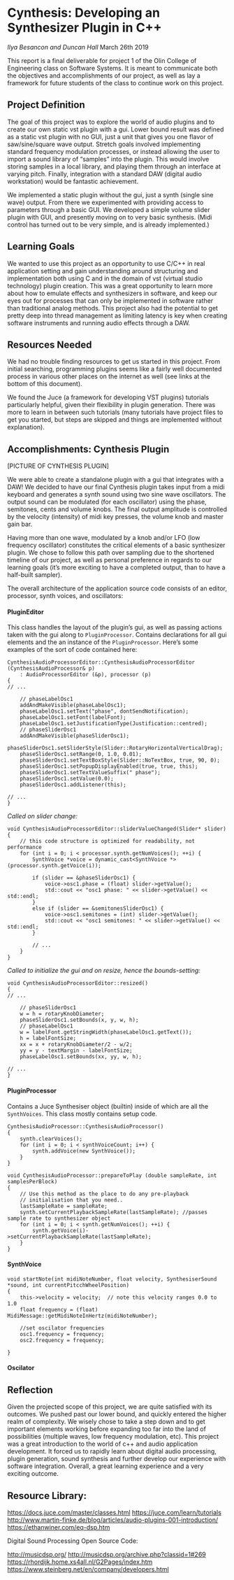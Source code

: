 # Cynthesis: Developing an Synthesizer Plugin in C++ 
*Ilya Besancon and Duncan Hall*
March 26th 2019

This report is a final deliverable for project 1 of the Olin College of Engineering class on Software Systems. It is meant to communicate both the objectives and accomplishments of our project, as well as lay a framework for future students of the class to continue work on this project.

## Project Definition

The goal of this project was to explore the world of audio plugins and to create our own static vst plugin with a gui. Lower bound result was defined as a static vst plugin with no GUI, just a unit that gives you one flavor of saw/sine/square wave output. Stretch goals involved implementing standard frequency modulation processes, or instead allowing the user to import a sound library of “samples” into the plugin. This would involve storing samples in a local library, and playing them through an interface at varying pitch. Finally, integration with a standard DAW (digital audio workstation) would be fantastic achievement.

We implemented a static plugin without the gui, just a synth (single sine wave) output. From there we experimented with providing access to parameters through a basic GUI. We developed a simple volume slider plugin with GUI, and presently moving on to very basic synthesis. (Midi control has turned out to be very simple, and is already implemented.)

## Learning Goals

We wanted to use this project as an opportunity to use C/C++ in real application setting and gain understanding around structuring and implementation both using C and in the domain of vst (virtual studio technology) plugin creation. This was a great opportunity to learn more about how to emulate effects and synthesizers in software, and keep our eyes out for processes that can only be implemented in software rather than traditional analog methods. This project also had the potential to get pretty deep into thread management as limiting latency is key when creating software instruments and running audio effects through a DAW.

## Resources Needed

We had no trouble finding resources to get us started in this project. From initial searching, programming plugins seems like a fairly well documented process in various other places on the internet as well (see links at the bottom of this document). 

We found the Juce (a framework for developing VST plugins) tutorials particularly helpful, given their flexibility in plugin generation. There was more to learn in between such tutorials (many tutorials have project files to get you started, but steps are skipped and things are implemented without explanation). 


## Accomplishments: Cynthesis Plugin

[PICTURE OF CYNTHESIS PLUGIN]

We were able to create a standalone plugin with a gui that integrates with a DAW! We decided to have our final Cynthesis plugin takes input from a midi keyboard and generates a synth sound using two sine wave oscillators. The output sound can be modulated (for each oscillator) using the phase, semitones, cents and volume knobs. The final output amplitude is controlled by the velocity (intensity) of midi key presses, the volume knob and master gain bar.

Having more than one wave, modulated by a knob and/or LFO (low frequency oscillator) constitutes the critical elements of a basic synthesizer plugin. We chose to follow this path over sampling due to the shortened timeline of our project, as well as personal preference in regards to our learning goals (it’s more exciting to have a completed output, than to have a half-built sampler). 

The overall architecture of the application source code consists of an editor, processor, synth voices, and oscillators:

#### PluginEditor
This class handles the layout of the plugin’s gui, as well as passing actions taken with the gui along to `PluginProcessor`. Contains declarations for all gui elements and the an instance of the `PluginProcessor`. Here’s some examples of the sort of code contained here:

```
CynthesisAudioProcessorEditor::CynthesisAudioProcessorEditor (CynthesisAudioProcessor& p)
    : AudioProcessorEditor (&p), processor (p)
{
// ...

	// phaseLabelOsc1
	addAndMakeVisible(phaseLabelOsc1);
	phaseLabelOsc1.setText("phase", dontSendNotification);
	phaseLabelOsc1.setFont(labelFont);
	phaseLabelOsc1.setJustificationType(Justification::centred);
	// phaseSliderOsc1
	addAndMakeVisible(phaseSliderOsc1);
	phaseSliderOsc1.setSliderStyle(Slider::RotaryHorizontalVerticalDrag);
	phaseSliderOsc1.setRange(0, 1.0, 0.01);
	phaseSliderOsc1.setTextBoxStyle(Slider::NoTextBox, true, 90, 0);
	phaseSliderOsc1.setPopupDisplayEnabled(true, true, this);
	phaseSliderOsc1.setTextValueSuffix(" phase");
	phaseSliderOsc1.setValue(0.0);
	phaseSliderOsc1.addListener(this);

// ...
}
```

*Called on slider change:*

```
void CynthesisAudioProcessorEditor::sliderValueChanged(Slider* slider)
{
    // this code structure is optimized for readability, not performance
    for (int i = 0; i < processor.synth.getNumVoices(); ++i) {
        SynthVoice *voice = dynamic_cast<SynthVoice *>(processor.synth.getVoice(i));

        if (slider == &phaseSliderOsc1) {
            voice->osc1.phase = (float) slider->getValue();
            std::cout << "osc1 phase: " << slider->getValue() << std::endl;
        }
        else if (slider == &semitonesSliderOsc1) {
            voice->osc1.semitones = (int) slider->getValue();
            std::cout << "osc1 semitones: " << slider->getValue() << std::endl;
        }
        
        // ...
    }
}
```

*Called to initialize the gui and on resize, hence the bounds-setting:*

```
void CynthesisAudioProcessorEditor::resized()
{
// ...

	// phaseSliderOsc1
    w = h = rotaryKnobDiameter;
    phaseSliderOsc1.setBounds(x, y, w, h);
    // phaseLabelOsc1
    w = labelFont.getStringWidth(phaseLabelOsc1.getText());
    h = labelFontSize;
    xx = x + rotaryKnobDiameter/2 - w/2;
    yy = y - textMargin - labelFontSize;
    phaseLabelOsc1.setBounds(xx, yy, w, h);
    
// ...
}
```

#### PluginProcessor

Contains a Juce Synthesiser object (builtin) inside of which are all the `SynthVoices`. This class mostly contains setup code.

```
CynthesisAudioProcessor::CynthesisAudioProcessor()
{
    synth.clearVoices();
    for (int i = 0; i < synthVoiceCount; i++) {
        synth.addVoice(new SynthVoice());
    }
}

```

```
void CynthesisAudioProcessor::prepareToPlay (double sampleRate, int samplesPerBlock)
{
    // Use this method as the place to do any pre-playback
    // initialisation that you need..
	lastSampleRate = sampleRate;
	synth.setCurrentPlaybackSampleRate(lastSampleRate); //passes sample rate to synthesizer object
    for (int i = 0; i < synth.getNumVoices(); ++i) {
        synth.getVoice(i)->setCurrentPlaybackSampleRate(lastSampleRate);
    }
}
```

#### SynthVoice

```
void startNote(int midiNoteNumber, float velocity, SynthesiserSound *sound, int currentPitcchWheelPosition)
{
	this->velocity = velocity;  // note this velocity ranges 0.0 to 1.0
	float frequency = (float) MidiMessage::getMidiNoteInHertz(midiNoteNumber);

	//set oscilator frequencies
	osc1.frequency = frequency;
	osc2.frequency = frequency;

}
```

#### Oscilator


## Reflection

Given the projected scope of this project, we are quite satisfied with its outcomes. We pushed past our lower bound, and quickly entered the higher realm of complexity. We wisely chose to take a step down and to get important elements working before expanding too far into the land of possibilities (multiple waves, low frequency modulation, etc). This project was a great introduction to the world of c++ and audio application development. It forced us to rapidly learn about digital audio processing, plugin generation, sound synthesis and further develop our experience with software integration. Overall, a great learning experience and a very exciting outcome.


## Resource Library:
https://docs.juce.com/master/classes.html
https://juce.com/learn/tutorials
http://www.martin-finke.de/blog/articles/audio-plugins-001-introduction/
https://ethanwiner.com/eq-dsp.htm

Digital Sound Processing Open Source Code:

http://musicdsp.org/
http://musicdsp.org/archive.php?classid=1#269
https://rhordijk.home.xs4all.nl/G2Pages/index.htm
https://www.steinberg.net/en/company/developers.html

